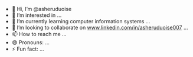 - 👋 Hi, I’m @asheruduoise
- 👀 I’m interested in ...
- 🌱 I’m currently learning computer information systems ...
- 💞️ I’m looking to collaborate on www.linkedin.com/in/asheruduoise007 ...
- 📫 How to reach me  ...
- 😄 Pronouns: ...
- ⚡ Fun fact: ...

<!---
asheruduoise/asheruduoise is a ✨ special ✨ repository because its `README.md` (this file) appears on your GitHub profile.
You can click the Preview link to take a look at your changes.
--->
